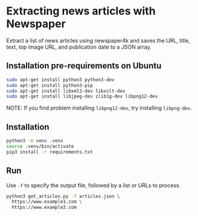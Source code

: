 # Extracting news articles with Newspaper 

Extract a list of news articles using newspaper4k and saves the URL, title, text, top image URL, and publication date to a JSON array.

## Installation pre-requirements on Ubuntu

```bash
sudo apt-get install python3 python3-dev
sudo apt-get install python3-pip
sudo apt-get install libxml2-dev libxslt-dev
sudo apt-get install libjpeg-dev zlib1g-dev libpng12-dev
```

NOTE: If you find problem installing `libpng12-dev`, try installing `libpng-dev`.

## Installation

```bash
python3 -m venv .venv
source .venv/bin/activate
pip3 install -r requirements.txt
```

## Run

Use `-f` to specify the output file, followed by a list or URLs to process.

```bash
python3 get_articles.py -f articles.json \
  https://www.example1.com \ 
  https://www.example2.com
```
